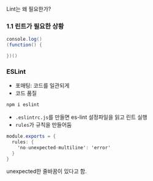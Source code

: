 Lint는 왜 필요한가?

### 1.1 린트가 필요한 상황

```cs
console.log()
(function() {

})()
```

### ESLint

- 포매팅: 코드를 일관되게
- 코드 품질

```cs
npm i eslint
```

- `.eslintrc.js`를 만들면 es-lint 설정파일을 읽고 린트 실행
- `rules`가 규칙을 만들어둠

```cs
module.exports = {
  rules: {
    'no-unexpected-multiline': 'error'
  }
}
```

unexpected한 줄바꿈이 있다고 함.
